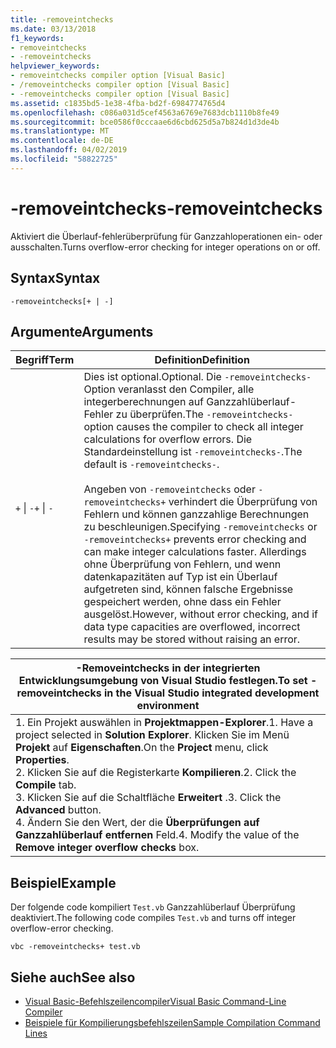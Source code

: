 ```yaml
---
title: -removeintchecks
ms.date: 03/13/2018
f1_keywords:
- removeintchecks
- -removeintchecks
helpviewer_keywords:
- removeintchecks compiler option [Visual Basic]
- /removeintchecks compiler option [Visual Basic]
- -removeintchecks compiler option [Visual Basic]
ms.assetid: c1835bd5-1e38-4fba-bd2f-6984774765d4
ms.openlocfilehash: c086a031d5cef4563a6769e7683dcb1110b8fe49
ms.sourcegitcommit: bce0586f0cccaae6d6cbd625d5a7b824d1d3de4b
ms.translationtype: MT
ms.contentlocale: de-DE
ms.lasthandoff: 04/02/2019
ms.locfileid: "58822725"
---
```

# <a name="-removeintchecks"></a><span data-ttu-id="290a8-102">-removeintchecks</span><span class="sxs-lookup"><span data-stu-id="290a8-102">-removeintchecks</span></span>
<span data-ttu-id="290a8-103">Aktiviert die Überlauf-fehlerüberprüfung für Ganzzahloperationen ein- oder ausschalten.</span><span class="sxs-lookup"><span data-stu-id="290a8-103">Turns overflow-error checking for integer operations on or off.</span></span>  
  
## <a name="syntax"></a><span data-ttu-id="290a8-104">Syntax</span><span class="sxs-lookup"><span data-stu-id="290a8-104">Syntax</span></span>  
  
```  
-removeintchecks[+ | -]  
```  
  
## <a name="arguments"></a><span data-ttu-id="290a8-105">Argumente</span><span class="sxs-lookup"><span data-stu-id="290a8-105">Arguments</span></span>  
  
|<span data-ttu-id="290a8-106">Begriff</span><span class="sxs-lookup"><span data-stu-id="290a8-106">Term</span></span>|<span data-ttu-id="290a8-107">Definition</span><span class="sxs-lookup"><span data-stu-id="290a8-107">Definition</span></span>|  
|---|---|  
|<span data-ttu-id="290a8-108">`+` &#124; `-`</span><span class="sxs-lookup"><span data-stu-id="290a8-108">`+` &#124; `-`</span></span>|<span data-ttu-id="290a8-109">Dies ist optional.</span><span class="sxs-lookup"><span data-stu-id="290a8-109">Optional.</span></span> <span data-ttu-id="290a8-110">Die `-removeintchecks-` Option veranlasst den Compiler, alle integerberechnungen auf Ganzzahlüberlauf-Fehler zu überprüfen.</span><span class="sxs-lookup"><span data-stu-id="290a8-110">The `-removeintchecks-` option causes the compiler to check all integer calculations for overflow errors.</span></span> <span data-ttu-id="290a8-111">Die Standardeinstellung ist `-removeintchecks-`.</span><span class="sxs-lookup"><span data-stu-id="290a8-111">The default is `-removeintchecks-`.</span></span><br /><br /> <span data-ttu-id="290a8-112">Angeben von `-removeintchecks` oder `-removeintchecks+` verhindert die Überprüfung von Fehlern und können ganzzahlige Berechnungen zu beschleunigen.</span><span class="sxs-lookup"><span data-stu-id="290a8-112">Specifying `-removeintchecks` or `-removeintchecks+` prevents error checking and can make integer calculations faster.</span></span> <span data-ttu-id="290a8-113">Allerdings ohne Überprüfung von Fehlern, und wenn datenkapazitäten auf Typ ist ein Überlauf aufgetreten sind, können falsche Ergebnisse gespeichert werden, ohne dass ein Fehler ausgelöst.</span><span class="sxs-lookup"><span data-stu-id="290a8-113">However, without error checking, and if data type capacities are overflowed, incorrect results may be stored without raising an error.</span></span>|  
  
|<span data-ttu-id="290a8-114">-Removeintchecks in der integrierten Entwicklungsumgebung von Visual Studio festlegen.</span><span class="sxs-lookup"><span data-stu-id="290a8-114">To set -removeintchecks in the Visual Studio integrated development environment</span></span>|  
|---|  
|<span data-ttu-id="290a8-115">1.  Ein Projekt auswählen in **Projektmappen-Explorer**.</span><span class="sxs-lookup"><span data-stu-id="290a8-115">1.  Have a project selected in **Solution Explorer**.</span></span> <span data-ttu-id="290a8-116">Klicken Sie im Menü **Projekt** auf **Eigenschaften**.</span><span class="sxs-lookup"><span data-stu-id="290a8-116">On the **Project** menu, click **Properties**.</span></span> <br /><span data-ttu-id="290a8-117">2.  Klicken Sie auf die Registerkarte **Kompilieren**.</span><span class="sxs-lookup"><span data-stu-id="290a8-117">2.  Click the **Compile** tab.</span></span><br /><span data-ttu-id="290a8-118">3.  Klicken Sie auf die Schaltfläche **Erweitert** .</span><span class="sxs-lookup"><span data-stu-id="290a8-118">3.  Click the **Advanced** button.</span></span><br /><span data-ttu-id="290a8-119">4.  Ändern Sie den Wert, der die **Überprüfungen auf Ganzzahlüberlauf entfernen** Feld.</span><span class="sxs-lookup"><span data-stu-id="290a8-119">4.  Modify the value of the **Remove integer overflow checks** box.</span></span>|  
  
## <a name="example"></a><span data-ttu-id="290a8-120">Beispiel</span><span class="sxs-lookup"><span data-stu-id="290a8-120">Example</span></span>  
 <span data-ttu-id="290a8-121">Der folgende code kompiliert `Test.vb` Ganzzahlüberlauf Überprüfung deaktiviert.</span><span class="sxs-lookup"><span data-stu-id="290a8-121">The following code compiles `Test.vb` and turns off integer overflow-error checking.</span></span>  
  
```console
vbc -removeintchecks+ test.vb  
```  
  
## <a name="see-also"></a><span data-ttu-id="290a8-122">Siehe auch</span><span class="sxs-lookup"><span data-stu-id="290a8-122">See also</span></span>

- [<span data-ttu-id="290a8-123">Visual Basic-Befehlszeilencompiler</span><span class="sxs-lookup"><span data-stu-id="290a8-123">Visual Basic Command-Line Compiler</span></span>](../../../visual-basic/reference/command-line-compiler/index.md)
- [<span data-ttu-id="290a8-124">Beispiele für Kompilierungsbefehlszeilen</span><span class="sxs-lookup"><span data-stu-id="290a8-124">Sample Compilation Command Lines</span></span>](../../../visual-basic/reference/command-line-compiler/sample-compilation-command-lines.md)
